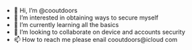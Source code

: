 - 👋 Hi, I’m @cooutdoors
- 👀 I’m interested in obtaining ways to secure myself  
- 🌱 I’m currently learning all the basics  
- 💞️ I’m looking to collaborate on device and accounts security
- 📫 How to reach me please enail cooutdoors@icloud
com

<!---
cooutdoors/cooutdoors is a ✨ special ✨ repository because its `README.md` (this file) appears on your GitHub profile.
You can click the Preview link to take a look at your changes.
--->
